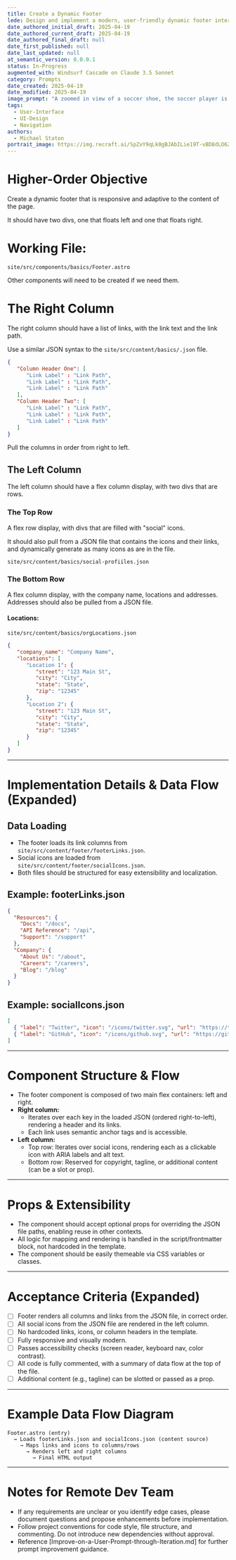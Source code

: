 ```yaml
---
title: Create a Dynamic Footer
lede: Design and implement a modern, user-friendly dynamic footer interface that handles both code and content changes
date_authored_initial_draft: 2025-04-19
date_authored_current_draft: 2025-04-19
date_authored_final_draft: null
date_first_published: null
date_last_updated: null
at_semantic_version: 0.0.0.1
status: In-Progress
augmented_with: Windsurf Cascade on Claude 3.5 Sonnet
category: Prompts
date_created: 2025-04-19
date_modified: 2025-04-19
image_prompt: "A zoomed in view of a soccer shoe, the soccer player is kicking the soccer ball."
tags:
  - User-Interface
  - UI-Design
  - Navigation
authors:
  - Michael Staton
portrait_image: https://img.recraft.ai/SpZxY9qLk0gBJAbILie19T-vBD8dLO6Z5Q3MosM5krI/rs:fit:1024:1820:0/raw:1/plain/abs://external/images/c67c5858-c0e1-434e-a0e0-c95169eb6982
---
```


# Higher-Order Objective

Create a dynamic footer that is responsive and adaptive to the content of the page. 

It should have two divs, one that floats left and one that floats right.  

# Working File:

`site/src/components/basics/Footer.astro`

Other components will need to be created if we need them. 

# The Right Column

The right column should have a list of links, with the link text and the link path.

Use a similar JSON syntax to the 
`site/src/content/basics/.json` file.

```json
{
   "Column Header One": [
      "Link Label" : "Link Path",
      "Link Label" : "Link Path",
      "Link Label" : "Link Path"
   ],
   "Column Header Two": [
      "Link Label" : "Link Path",
      "Link Label" : "Link Path",
      "Link Label" : "Link Path"
   ]
}
```

Pull the columns in order from right to left.  

## The Left Column

The left column should have a flex column display, with two divs that are rows.  

### The Top Row

A flex row display, with divs that are filled with "social" icons.

It should also pull from a JSON file that contains the icons and their links, and dynamically generate as many icons as are in the file.

`site/src/content/basics/social-profiiles.json`

### The Bottom Row

A flex column display, with the company name, locations and addresses. Addresses should also be pulled from a JSON file.  

#### Locations:
`site/src/content/basics/orgLocations.json`
```json
{
   "company_name": "Company Name",
   "locations": [
      "Location 1": {
         "street": "123 Main St",
         "city": "City",
         "state": "State",
         "zip": "12345"
      },
      "Location 2": {
         "street": "123 Main St",
         "city": "City",
         "state": "State",
         "zip": "12345"
      }
   ]
}
```



***

# Implementation Details & Data Flow (Expanded)

## Data Loading
- The footer loads its link columns from `site/src/content/footer/footerLinks.json`.
- Social icons are loaded from `site/src/content/footer/socialIcons.json`.
- Both files should be structured for easy extensibility and localization.

## Example: footerLinks.json
```json
{
  "Resources": {
    "Docs": "/docs",
    "API Reference": "/api",
    "Support": "/support"
  },
  "Company": {
    "About Us": "/about",
    "Careers": "/careers",
    "Blog": "/blog"
  }
}
```

## Example: socialIcons.json
```json
[
  { "label": "Twitter", "icon": "/icons/twitter.svg", "url": "https://twitter.com/yourhandle" },
  { "label": "GitHub", "icon": "/icons/github.svg", "url": "https://github.com/yourorg" }
]
```

***

# Component Structure & Flow

- The footer component is composed of two main flex containers: left and right.
- **Right column:**
  - Iterates over each key in the loaded JSON (ordered right-to-left), rendering a header and its links.
  - Each link uses semantic anchor tags and is accessible.
- **Left column:**
  - Top row: Iterates over social icons, rendering each as a clickable icon with ARIA labels and alt text.
  - Bottom row: Reserved for copyright, tagline, or additional content (can be a slot or prop).

***

# Props & Extensibility

- The component should accept optional props for overriding the JSON file paths, enabling reuse in other contexts.
- All logic for mapping and rendering is handled in the script/frontmatter block, not hardcoded in the template.
- The component should be easily themeable via CSS variables or classes.

***

# Acceptance Criteria (Expanded)

- [ ] Footer renders all columns and links from the JSON file, in correct order.
- [ ] All social icons from the JSON file are rendered in the left column.
- [ ] No hardcoded links, icons, or column headers in the template.
- [ ] Fully responsive and visually modern.
- [ ] Passes accessibility checks (screen reader, keyboard nav, color contrast).
- [ ] All code is fully commented, with a summary of data flow at the top of the file.
- [ ] Additional content (e.g., tagline) can be slotted or passed as a prop.

***

# Example Data Flow Diagram

```text
Footer.astro (entry)
  → Loads footerLinks.json and socialIcons.json (content source)
    → Maps links and icons to columns/rows
      → Renders left and right columns
        → Final HTML output
```

***

# Notes for Remote Dev Team
- If any requirements are unclear or you identify edge cases, please document questions and propose enhancements before implementation.
- Follow project conventions for code style, file structure, and commenting. Do not introduce new dependencies without approval.
- Reference [Improve-on-a-User-Prompt-through-Iteration.md] for further prompt improvement guidance.
